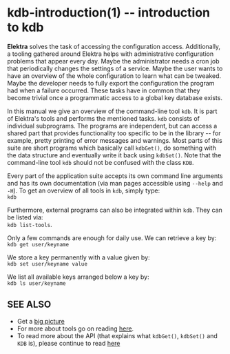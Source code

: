 kdb-introduction(1) -- introduction to kdb
==========================================

**Elektra** solves the task of accessing the configuration access.
Additionally, a tooling gathered around Elektra helps with
administrative configuration problems that appear every day.
Maybe the administrator needs a cron job that periodically changes the
settings of a service.  Maybe the user wants to have an overview of the
whole configuration to learn what can be tweaked.  Maybe the developer
needs to fully export the configuration the program had when a failure
occurred.  These tasks have in common that they become trivial once a
programmatic access to a global key database exists.

In this manual we give an overview of the command-line tool `kdb`. It
is part of Elektra's tools and performs the mentioned tasks.
`kdb` consists of individual subprograms.  The programs are independent,
but can access a shared part that provides functionality too specific to
be in the library -- for example, pretty printing of error messages and
warnings.  Most parts of this suite are short programs which basically
call `kdbGet()`, do something with the data structure and eventually
write it back using `kdbSet()`.  Note that the command-line tool `kdb`
should not be confused with the class `KDB`.

Every part of the application suite accepts its own command line arguments
and has its own documentation (via man pages accessible using `--help`
and `-H`).  To get an overview of all tools in `kdb`, simply type:  
`kdb`

Furthermore, external programs can also be integrated within
`kdb`. They can be listed via:  
`kdb list-tools`.

Only a few commands are enough for daily use.
We can retrieve a key by:  
`kdb get user/keyname`

We store a key permanently with a value given by:  
`kdb set user/keyname value`

We list all available keys arranged below a key by:  
`kdb ls user/keyname`


## SEE ALSO

- Get a [big picture](BIGPICTURE.md)
- For more about tools go on reading [here](/doc/help/kdb.md).
- To read more about the API (that explains what `kdbGet()`, `kdbSet()` and `KDB` is),
  please continue to read [here](http://doc.libelektra.org/api/current/html)
